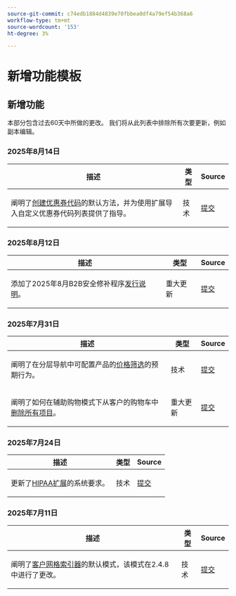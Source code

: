 ```yaml
---
source-git-commit: c74edb1884d4839e70fbbea0df4a79ef54b368a6
workflow-type: tm+mt
source-wordcount: '153'
ht-degree: 3%

---
```

# 新增功能模板

## 新增功能

本部分包含过去60天中所做的更改。 我们将从此列表中排除所有次要更新，例如副本编辑。

### 2025年8月14日

<table style="table-layout:auto;">
  <thead>
    <tr>
      <th>描述</th>
      <th>类型</th>
      <th>Source</th>
    </tr>
  </thead>
  <tbody>
    <tr>
      <td><p>阐明了<a href="https://experienceleague.adobe.com/zh-hans/docs/commerce-admin/marketing/promotions/cart-rules/price-rules-cart-coupon">创建优惠券代码</a>的默认方法，并为使用扩展导入自定义优惠券代码列表提供了指导。</p>
</td>
      <td>
        技术
      </td>
      <td><a href="https://github.com/AdobeDocs/commerce-admin.en/commit/95e0223bb211b03a9c9ede7b53372c33cad65885">提交</a></td>
    </tr>
  </tbody>
</table>

### 2025年8月12日

<table style="table-layout:auto;">
  <thead>
    <tr>
      <th>描述</th>
      <th>类型</th>
      <th>Source</th>
    </tr>
  </thead>
  <tbody>
    <tr>
      <td><p>添加了2025年8月B2B安全修补程序<a href="https://experienceleague.adobe.com/zh-hans/docs/commerce-admin/b2b/release-notes">发行说明</a>。</p>
</td>
      <td>
        重大更新
      </td>
      <td><a href="https://github.com/AdobeDocs/commerce-admin.en/commit/0ff127d55e62cc13241d9b6285f36a1bb56d8162">提交</a></td>
    </tr>
  </tbody>
</table>

### 2025年7月31日

<table style="table-layout:auto;">
  <thead>
    <tr>
      <th>描述</th>
      <th>类型</th>
      <th>Source</th>
    </tr>
  </thead>
  <tbody>
    <tr>
      <td><p>阐明了在分层导航中可配置产品的<a href="https://experienceleague.adobe.com/zh-hans/docs/commerce-admin/catalog/catalog/navigation/navigation-layered#price-navigation">价格筛选</a>的预期行为。</p>
</td>
      <td>
        技术
      </td>
      <td><a href="https://github.com/AdobeDocs/commerce-admin.en/commit/3227227b6cf4f159b40fda8a5a165a7097f8a0bd">提交</a></td>
    </tr>
    <tr>
      <td><p>阐明了如何在辅助购物模式下从客户的购物车中<a href="https://experienceleague.adobe.com/zh-hans/docs/commerce-admin/stores-sales/point-of-purchase/assist/shopping-assisted-cart-manage">删除所有项目</a>。</p>
</td>
      <td>
        重大更新
      </td>
      <td><a href="https://github.com/AdobeDocs/commerce-admin.en/commit/193248c1fce55c950b22ec8d86613d23be1ead11">提交</a></td>
    </tr>
  </tbody>
</table>

### 2025年7月24日

<table style="table-layout:auto;">
  <thead>
    <tr>
      <th>描述</th>
      <th>类型</th>
      <th>Source</th>
    </tr>
  </thead>
  <tbody>
    <tr>
      <td><p>更新了<a href="https://experienceleague.adobe.com/zh-hans/docs/commerce-admin/start/compliance/hipaa-ready-service/overview#system-requirements">HIPAA扩展</a>的系统要求。</p>
</td>
      <td>
        技术
      </td>
      <td><a href="https://github.com/AdobeDocs/commerce-admin.en/commit/a8a79656179b9a725aa84ce5481ef82747547745">提交</a></td>
    </tr>
  </tbody>
</table>

### 2025年7月11日

<table style="table-layout:auto;">
  <thead>
    <tr>
      <th>描述</th>
      <th>类型</th>
      <th>Source</th>
    </tr>
  </thead>
  <tbody>
    <tr>
      <td><p>阐明了<a href="https://experienceleague.adobe.com/zh-hans/docs/commerce-admin/systems/tools/index-management">客户网格索引器</a>的默认模式，该模式在2.4.8中进行了更改。</p>
</td>
      <td>
        技术
      </td>
      <td><a href="https://github.com/AdobeDocs/commerce-admin.en/commit/5294e7e31941d13d2cbeae89851bfe3a800acc6e">提交</a></td>
    </tr>
  </tbody>
</table>
